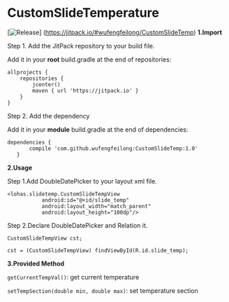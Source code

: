  # CustomSlideTemperature
 [![Release](https://jitpack.io/v/wufengfeilong/CustomSlideTemp.svg)]
(https://jitpack.io/#wufengfeilong/CustomSlideTemp)
 **1.Import** 
 
 Step 1. Add the JitPack repository to your build file.
 
 Add it in your **root** build.gradle at the end of repositories:
 
 ```
 allprojects {
     repositories {
         jcenter()
         maven { url 'https://jitpack.io' }
     }
 }
 ```
 Step 2. Add the dependency
 
 Add it in your **module** build.gradle at the end of dependencies:
 ```
 dependencies {
 		compile 'com.github.wufengfeilong:CustomSlideTemp:1.0'
 	}
 ```
 **2.Usage**
 
 Step 1.Add DoubleDatePicker to your layout xml file.
  ```
 <lohas.slidetemp.CustomSlideTempView
             android:id="@+id/slide_temp"
             android:layout_width="match_parent"
             android:layout_height="100dp"/>
 ```
  Step 2.Declare DoubleDatePicker and Relation it.
   ```
  CustomSlideTempView cst;
  ```
  ```
  cst = (CustomSlideTempView) findViewById(R.id.slide_temp);
  ```
 **3.Provided Method**
 
 `getCurrentTempVal()`: get current temperature
 
 `setTempSection(double min, double max)`: set temperature section 
